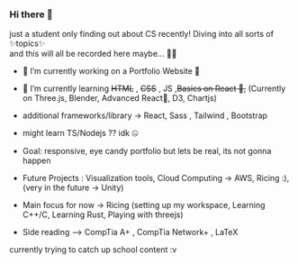 ### Hi there 👋

just a student only finding out about CS recently! 
Diving into all sorts of ✨topics✨
<br>
and this will all be recorded here maybe... 😵‍💫


- 🔭 I’m currently working on a Portfolio Website 🔧
- 🌱 I’m currently learning  ~~HTML~~ , ~~CSS~~ , JS  ,~~Basics on React 🥳,~~ (Currently on Three.js, Blender, Advanced React🤔, D3, Chartjs)
- additional frameworks/library -> React, Sass , Tailwind , Bootstrap
- might learn TS/Nodejs ?? idk 🤐

 
- Goal: responsive, eye candy portfolio but lets be real, its not gonna happen
- Future Projects : Visualization tools, Cloud Computing -> AWS, Ricing :), (very in the future -> Unity) 
- Main focus for now -> Ricing (setting up my workspace, Learning C++/C, Learning Rust, Playing with threejs)  

- Side reading --> CompTia A+ , CompTia Network+ , LaTeX 


currently trying to catch up school content :v 




<!--
**ArMorYeenR13/ArMorYeenR13** is a ✨ _special_ ✨ repository because its `README.md` (this file) appears on your GitHub profile.

Here are some ideas to get you started:

- 🔭 I’m currently working on ...
- 🌱 I’m currently learning ...
- 👯 I’m looking to collaborate on ...
- 🤔 I’m looking for help with ...
- 💬 Ask me about ...
- 📫 How to reach me: ...
- 😄 Pronouns: ...
- ⚡ Fun fact: ...
-->
